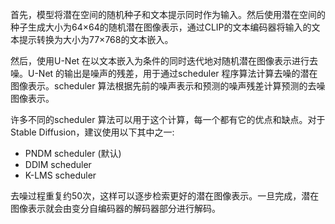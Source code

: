 首先，模型将潜在空间的随机种子和文本提示同时作为输入。然后使用潜在空间的种子生成大小为64×64的随机潜在图像表示，通过CLIP的文本编码器将输入的文本提示转换为大小为77×768的文本嵌入。

然后，使用U-Net 在以文本嵌入为条件的同时迭代地对随机潜在图像表示进行去噪。U-Net 的输出是噪声的残差，用于通过scheduler 程序算法计算去噪的潜在图像表示。scheduler 算法根据先前的噪声表示和预测的噪声残差计算预测的去噪图像表示。

许多不同的scheduler 算法可以用于这个计算，每一个都有它的优点和缺点。对于Stable Diffusion，建议使用以下其中之一:

- PNDM scheduler (默认)
- DDIM scheduler
- K-LMS scheduler

去噪过程重复约50次，这样可以逐步检索更好的潜在图像表示。一旦完成，潜在图像表示就会由变分自编码器的解码器部分进行解码。
